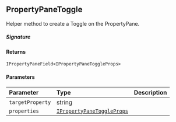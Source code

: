 ## PropertyPaneToggle

Helper method to create a Toggle on the PropertyPane.

##### Signature

#### Returns
`IPropertyPaneField<IPropertyPaneToggleProps>`

#### Parameters


| Parameter	   | Type    | Description |
|:-------------|:---------------|:------------|
| `targetProperty`    | string |  |
| `properties`    | [`IPropertyPaneToggleProps`](IPropertyPaneToggleProps.md) |  |

